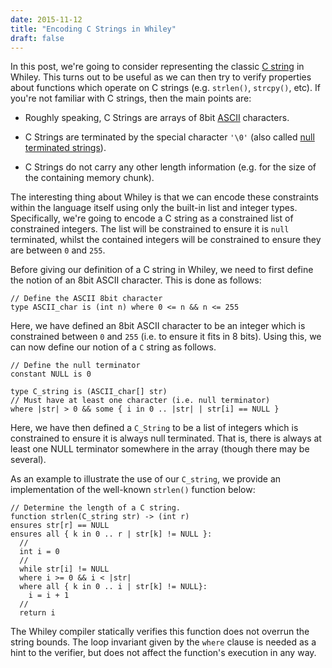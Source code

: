 ```yaml
---
date: 2015-11-12
title: "Encoding C Strings in Whiley"
draft: false
---
```


In this post, we're going to consider representing the classic [C string](http://en.wikipedia.org/wiki/C_string_handling) in Whiley. This turns out to be useful as we can then try to verify properties about functions which operate on C strings (e.g. `strlen()`, `strcpy()`, etc). If you're not familiar with C strings, then the main points are:
   * Roughly speaking, C Strings are arrays of 8bit [ASCII](http://en.wikipedia.org/wiki/ASCII) characters.

   * C Strings are terminated by the special character `'\0'` (also called [null terminated strings](http://en.wikipedia.org/wiki/Null-terminated_string)).

   * C Strings do not carry any other length information (e.g. for the size of the containing memory chunk).


The interesting thing about Whiley is that we can encode these constraints within the language itself using only the built-in list and integer types. Specifically, we're going to encode a C string as a constrained list of constrained integers. The list will be constrained to ensure it is `null` terminated, whilst the contained integers will be constrained to ensure they are between `0` and `255`.

Before giving our definition of a C string in Whiley, we need to first define the notion of an 8bit ASCII character. This is done as follows:

```whiley
// Define the ASCII 8bit character
type ASCII_char is (int n) where 0 <= n && n <= 255
```

Here, we have defined an 8bit ASCII character to be an integer which is constrained between `0` and `255` (i.e. to ensure it fits in 8 bits). Using this, we can now define our notion of a `C` string as follows.

```whiley
// Define the null terminator
constant NULL is 0

type C_string is (ASCII_char[] str)
// Must have at least one character (i.e. null terminator)
where |str| > 0 && some { i in 0 .. |str| | str[i] == NULL }
```

Here, we have then defined a `C_String` to be a list of integers which is constrained to ensure it is always null terminated.  That is, there is always at least one NULL terminator somewhere in the array (though there may be several).

As an example to illustrate the use of our `C_string`, we provide an implementation of the well-known `strlen()` function below:

```whiley
// Determine the length of a C string.
function strlen(C_string str) -> (int r)
ensures str[r] == NULL
ensures all { k in 0 .. r | str[k] != NULL }:
  //
  int i = 0
  //
  while str[i] != NULL
  where i >= 0 && i < |str|
  where all { k in 0 .. i | str[k] != NULL}:
    i = i + 1
  //
  return i
```

The Whiley compiler statically verifies this function does not overrun the string bounds. The loop invariant given by the `where` clause is needed as a hint to the verifier, but does not affect the function's execution in any way.
